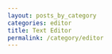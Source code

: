```yaml
---
layout: posts_by_category
categories: editor
title: Text Editor
permalink: /category/editor
---
```

